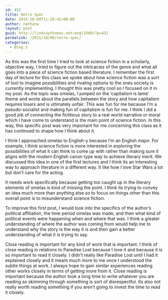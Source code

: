```yaml
---
id: 431
title: Retro Spec
date: 2015-10-09T11:26:41+00:00
author: nathanw
layout: post
guid: http://lindsaythomas.net/engl3560/?p=431
permalink: /2015/10/09/retro-spec/
categories:
  - Blog 5
---
```

As this was the first time I tried to look at science fiction in a scholarly, objective way, I tried to figure out the intricacies of the genre and what all goes into a piece of science fiction based literature. I remember the first day of lecture for this class we spoke about how science fiction was a sort of tool to imagine possibilities and rivaling options to the ones society is currently implementing. I thought this was pretty cool so I focused on it in my post. As the topic was omelas, I jumped on the ‘capitalism is lame’ theme and wrote about the parallels between the story and how capitalism requires losers and is ultimately unfair. This was fun for me because I’m a pseudo-socialist and making fun of capitalism is fun for me. I think I did a good job of connecting the fictitious story to a real world narrative or moral which I have come to understand is the main point of science fiction. In this way, this specific post was very important for me concerning this class as it has continued to shape how I think about it.

I think I approached omelas to English-y because I’m an English major. For example, I think science fiction is more interested in exploring the possibilities of what it can think to come up with rather than making sure it aligns with the modern English canon type way to achieve literary merit. We discussed this idea in one of the first lectures and I think its an interesting way to approach literature in a different way. It like how I love Star Wars a lot but don’t care for the acting.

It needs work specifically because getting too caught up in the literary elements of omelas is kind of missing the point. I think its trying to convey an idea much more than anything else so to focus on things other than this overall point is to misunderstand science fiction.

To improve this first post, I would look into the specifics of the author’s political affiliation, the time period omelas was made, and then what kind of political events were happening when and where that was. I think a greater understanding of where the author was coming from would help me to understand why the story is the way it is and then gain a better understanding of what it is trying to say.

Close reading is important for any kind of work that is important. I think of close reading in relations to Paradise Lost because I love it and because it is so important to read it closely. I didn’t really like Paradise Lost until I had it explained closely and it meant much more to me once I understood the subtle things at work. I always hope to gain similar experiences reading other works closely in terms of getting more from it. Close reading is important because the author took a long time to write whatever you are reading so skimming through something is sort of disrespectful. Its also not really worth reading something if you aren’t going to invest the time to read it closely.